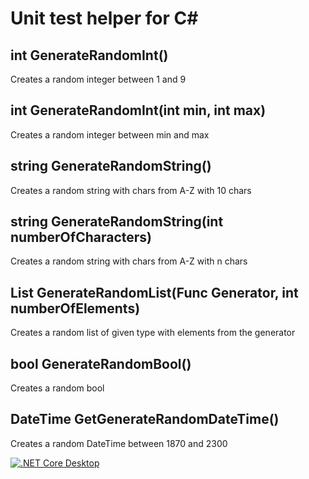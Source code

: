 # Unit test helper for C#

## int GenerateRandomInt()

Creates a random integer between 1 and 9

## int GenerateRandomInt(int min, int max)

Creates a random integer between min and max

## string GenerateRandomString()

Creates a random string with chars from A-Z with 10 chars

## string GenerateRandomString(int numberOfCharacters)

Creates a random string with chars from A-Z with n chars

## List<T> GenerateRandomList<T>(Func<T> Generator, int numberOfElements)

Creates a random list of given type with elements from the generator

## bool GenerateRandomBool()

Creates a random bool

## DateTime GetGenerateRandomDateTime()

Creates a random DateTime between 1870 and 2300

[![.NET Core Desktop](https://github.com/deBabbbe/CsUnitTestHelper/actions/workflows/dotnet-desktop.yml/badge.svg)](https://github.com/deBabbbe/CsUnitTestHelper/actions/workflows/dotnet-desktop.yml)
